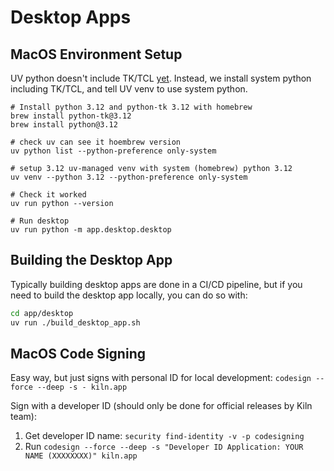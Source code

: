 # Desktop Apps

## MacOS Environment Setup

UV python doesn't include TK/TCL [yet](https://github.com/astral-sh/uv/issues/7036). Instead, we install system python including TK/TCL, and tell UV venv to use system python.

```
# Install python 3.12 and python-tk 3.12 with homebrew
brew install python-tk@3.12
brew install python@3.12

# check uv can see it hoembrew version
uv python list --python-preference only-system

# setup 3.12 uv-managed venv with system (homebrew) python 3.12
uv venv --python 3.12 --python-preference only-system

# Check it worked
uv run python --version

# Run desktop
uv run python -m app.desktop.desktop
```

## Building the Desktop App

Typically building desktop apps are done in a CI/CD pipeline, but if you need to build the desktop app locally, you can do so with:

```bash
cd app/desktop
uv run ./build_desktop_app.sh
```

## MacOS Code Signing

Easy way, but just signs with personal ID for local development: `codesign --force --deep -s - kiln.app`

Sign with a developer ID (should only be done for official releases by Kiln team):

1. Get developer ID name: `security find-identity -v -p codesigning`
2. Run `codesign --force --deep -s "Developer ID Application: YOUR NAME (XXXXXXXX)" kiln.app`
